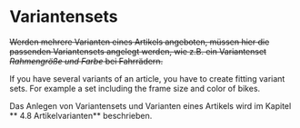 # Variantensets

~~Werden mehrere Varianten eines Artikels angeboten, müssen hier die passenden Variantensets angelegt werden, wie z.B. ein Variantenset *Rahmengröße und Farbe* bei Fahrrädern.~~

If you have several variants of an article, you have to create fitting variant sets. For example a set including the frame size and color of bikes.

Das Anlegen von Variantensets und Varianten eines Artikels wird im Kapitel ** 4.8 Artikelvarianten** beschrieben.